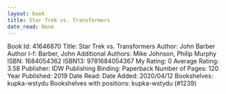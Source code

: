 ```yaml
---
layout: book
title: Star Trek vs. Transformers
date_read: None
---
```


Book Id: 41646870
Title: Star Trek vs. Transformers
Author: John Barber
Author l-f: Barber, John
Additional Authors: Mike Johnson, Philip Murphy
ISBN: 1684054362
ISBN13: 9781684054367
My Rating: 0
Average Rating: 3.58
Publisher: IDW Publishing
Binding: Paperback
Number of Pages: 120
Year Published: 2019
Date Read: 
Date Added: 2020/04/12
Bookshelves: kupka-wstydu
Bookshelves with positions: kupka-wstydu (#1239)

